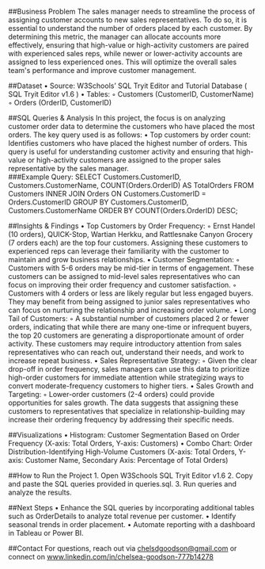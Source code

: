 ##Business Problem
The sales manager needs to streamline the process of assigning customer accounts to new sales representatives. To do so, it is essential to understand the number of orders placed by each customer. By determining this metric, the manager can allocate accounts more effectively, ensuring that high-value or high-activity customers are paired with experienced sales reps, while newer or lower-activity accounts are assigned to less experienced ones. This will optimize the overall sales team's performance and improve customer management.

##Dataset
    • Source: W3Schools’ SQL Tryit Editor and Tutorial Database ( SQL Tryit Editor v1.6 )
    • Tables:
        ◦ Customers (CustomerID, CustomerName)
        ◦ Orders (OrderID, CustomerID)

##SQL Queries & Analysis
In this project, the focus is on analyzing customer order data to determine the customers who have placed the most orders. The key query used is as follows:
    • Top customers by order count: Identifies customers who have placed the highest number of orders. This query is useful for understanding customer activity and ensuring that high-value or high-activity customers are assigned to the proper sales representative by the sales manager.  
###Example Query:
SELECT 
    Customers.CustomerID,
    Customers.CustomerName,
    COUNT(Orders.OrderID) AS TotalOrders
FROM Customers
    INNER JOIN Orders
        ON Customers.CustomerID = Orders.CustomerID
GROUP BY Customers.CustomerID, Customers.CustomerName
ORDER BY COUNT(Orders.OrderID) DESC; 

##Insights & Findings
    • Top Customers by Order Frequency: 
        ◦ Ernst Handel (10 orders), QUICK-Stop, Wartian Herkku, and Rattlesnake Canyon Grocery (7 orders each) are the top four customers. Assigning these customers to experienced reps can leverage their familiarity with the customer to maintain and grow business relationships.
    • Customer Segmentation: 
        ◦ Customers with 5-6 orders may be mid-tier in terms of engagement. These customers can be assigned to mid-level sales representatives who can focus on improving their order frequency and customer satisfaction.
        ◦ Customers with 4 orders or less are likely regular but less engaged buyers. They may benefit from being assigned to junior sales representatives who can focus on nurturing the relationship and increasing order volume.
    • Long Tail of Customers:
        ◦ A substantial number of customers placed 2 or fewer orders, indicating that while there are many one-time or infrequent buyers, the top 20 customers are generating a disproportionate amount of order activity. These customers may require introductory attention from sales representatives who can reach out, understand their needs, and work to increase repeat business.
    • Sales Representative Strategy:
        ◦ Given the clear drop-off in order frequency, sales managers can use this data to prioritize high-order customers for immediate attention while strategizing ways to convert moderate-frequency customers to higher tiers.
    • Sales Growth and Targeting:
        ◦ Lower-order customers (2-4 orders) could provide opportunities for sales growth. The data suggests that assigning these customers to representatives that specialize in relationship-building may increase their ordering frequency by addressing their specific needs.

##Visualizations
    • Histogram: Customer Segmentation Based on Order Frequency (X-axis: Total Orders, Y-axis: Customers)
    • Combo Chart: Order Distribution-Identifying High-Volume Customers (X-axis: Total Orders, Y-axis: Customer Name, Secondary Axis: Percentage of Total Orders)

##How to Run the Project
    1. Open W3Schools SQL Tryit Editor v1.6
    2. Copy and paste the SQL queries provided in queries.sql.
    3. Run queries and analyze the results.

##Next Steps
    • Enhance the SQL queries by incorporating additional tables such as OrderDetails to analyze total revenue per customer.
    • Identify seasonal trends in order placement.
    • Automate reporting with a dashboard in Tableau or Power BI.

##Contact
For questions, reach out via chelsdgoodson@gmail.com or connect on www.linkedin.com/in/chelsea-goodson-777b14278